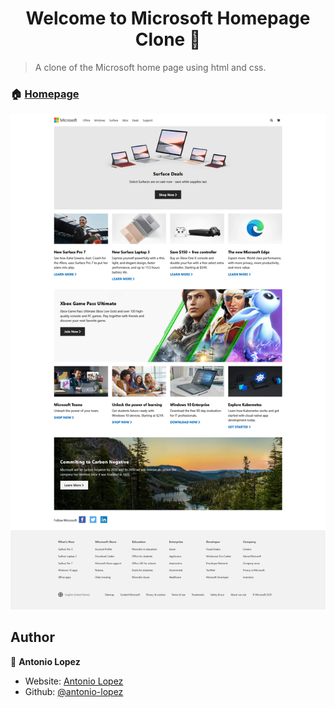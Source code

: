 <h1 align="center">Welcome to Microsoft Homepage Clone 👋</h1>
<p>
</p>

> A clone of the Microsoft home page using html and css.

### 🏠 [Homepage](https://headphones-landing-demo.netlify.app/)

![](/uploads/microsoft-homepage-screenshot.png?raw=true)

## Author

👤 **Antonio Lopez**

- Website: [Antonio Lopez](https://www.antoniolopez.me/)
- Github: [@antonio-lopez](https://github.com/antonio-lopez)
